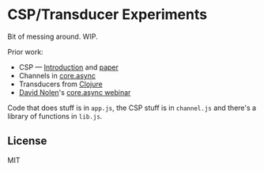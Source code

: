 # CSP/Transducer Experiments

Bit of messing around. WIP.

Prior work:

- CSP — [Introduction](http://en.wikipedia.org/wiki/Communicating_sequential_processes) and [paper](https://assets.cs.ncl.ac.uk/seminars/224.pdf)
- Channels in [core.async](http://clojure.com/blog/2013/06/28/clojure-core-async-channels.html)
- Transducers from [Clojure](http://blog.cognitect.com/blog/2014/8/6/transducers-are-coming)
- [David Nolen](https://github.com/swannodette)'s [core.async webinar](http://go.cognitect.com/core_async)

Code that does stuff is in `app.js`, the CSP stuff is in `channel.js` and there's a library of functions in `lib.js`.

## License

MIT

